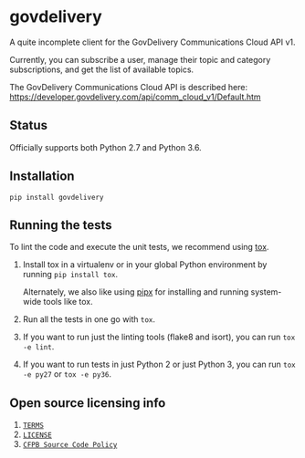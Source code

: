 # govdelivery

A quite incomplete client for the GovDelivery Communications Cloud API v1.

Currently, you can subscribe a user, manage their topic and category
subscriptions, and get the list of available topics.

The GovDelivery Communications Cloud API is described here:
https://developer.govdelivery.com/api/comm_cloud_v1/Default.htm


## Status

Officially supports both Python 2.7 and Python 3.6.


## Installation

`pip install govdelivery`


## Running the tests

To lint the code and execute the unit tests,
we recommend using [tox](https://tox.readthedocs.io/).

1. Install tox in a virtualenv or in your global Python environment by running
   `pip install tox`.

   Alternately, we also like using [pipx](https://github.com/pipxproject/pipx)
   for installing and running system-wide tools like tox.
1. Run all the tests in one go with `tox`.
1. If you want to run just the linting tools (flake8 and isort), you can run
   `tox -e lint`.
1. If you want to run tests in just Python 2 or just Python 3, you can run
   `tox -e py27` or `tox -e py36`.


## Open source licensing info

1. [`TERMS`](TERMS.md)
2. [`LICENSE`](LICENSE)
3. [`CFPB Source Code Policy`](https://github.com/cfpb/source-code-policy)
